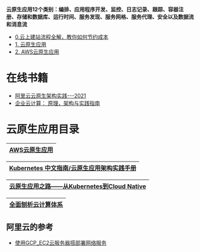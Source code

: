 
**云原生应用12个类别：编排、应用程序开发、监控、日志记录、跟踪、容器注册、存储和数据库、运行时间、服务发现、服务网格、服务代理、安全以及数据流和消息流**
* [0.云上建站流程全解，教你如何节约成本](https://www.ituring.com.cn/article/514285)
* [1. 云原生应用](#云原生应用)
* [2. AWS云原生应用 ](#AWS云原生应用 )


# 在线书籍

* [阿里云云原生架构实践---2021](https://weread.qq.com/web/reader/731327d07248f2dd7319578)
* [企业云计算： 原理，架构与实践指南](https://weread.qq.com/web/reader/92b32d6071db9dad92b8b8a)



# 云原生应用目录

 [AWS云原生应用](https://github.com/stevenli91748/AWS-Develope/blob/master/README.md)|
 ---|

[Kubernetes 中文指南/云原生应用架构实践手册](https://jimmysong.io/kubernetes-handbook/)|
---|

[云原生应用之路——从Kubernetes到Cloud Native](https://jimmysong.io/kubernetes-handbook/cloud-native/from-kubernetes-to-cloud-native.html)|
---|

[全面刨析云计算体系](https://www.youtube.com/watch?v=8Okv5jyuEj8)|
---|










## 阿里云的参考
* [使用GCP_EC2云服务器搭部署网络服务](https://www.cnblogs.com/zhijian1574/p/11957138.html)


